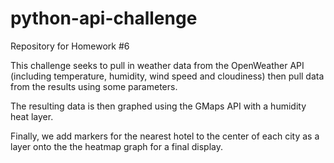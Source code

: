 # python-api-challenge
Repository for Homework #6

This challenge seeks to pull in weather data from the OpenWeather API (including temperature, humidity, wind speed and cloudiness) then pull data from the results using some parameters.  

The resulting data is then graphed using the GMaps API with a humidity heat layer.

Finally, we add markers for the nearest hotel to the center of each city as a layer onto the the heatmap graph for a final display.
